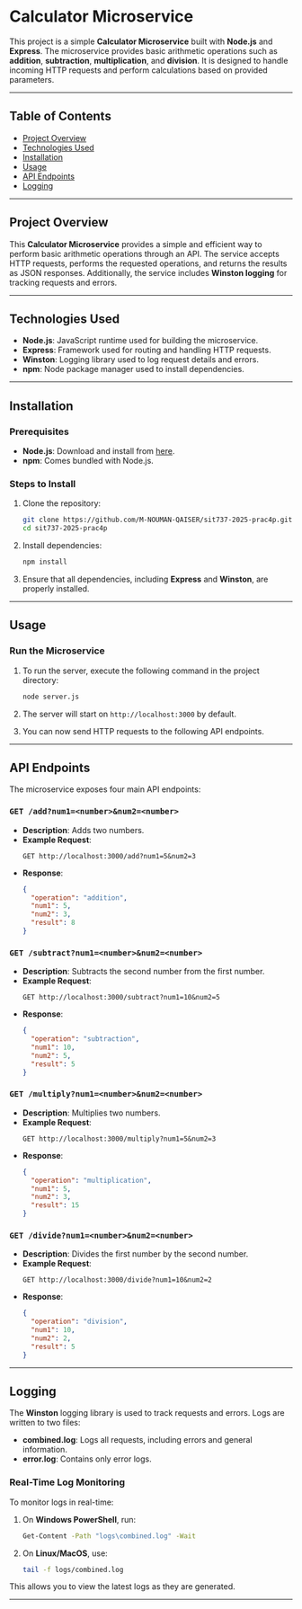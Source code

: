 # Calculator Microservice

This project is a simple **Calculator Microservice** built with **Node.js** and **Express**. The microservice provides basic arithmetic operations such as **addition**, **subtraction**, **multiplication**, and **division**. It is designed to handle incoming HTTP requests and perform calculations based on provided parameters.

---

## Table of Contents

- [Project Overview](#project-overview)
- [Technologies Used](#technologies-used)
- [Installation](#installation)
- [Usage](#usage)
- [API Endpoints](#api-endpoints)
- [Logging](#logging)


---

## Project Overview

This **Calculator Microservice** provides a simple and efficient way to perform basic arithmetic operations through an API. The service accepts HTTP requests, performs the requested operations, and returns the results as JSON responses. Additionally, the service includes **Winston logging** for tracking requests and errors.

---

## Technologies Used

- **Node.js**: JavaScript runtime used for building the microservice.
- **Express**: Framework used for routing and handling HTTP requests.
- **Winston**: Logging library used to log request details and errors.
- **npm**: Node package manager used to install dependencies.

---

## Installation

### Prerequisites

- **Node.js**: Download and install from [here](https://nodejs.org/en/download/).
- **npm**: Comes bundled with Node.js.

### Steps to Install

1. Clone the repository:
   ```bash
   git clone https://github.com/M-NOUMAN-QAISER/sit737-2025-prac4p.git
   cd sit737-2025-prac4p
   ```

2. Install dependencies:
   ```bash
   npm install
   ```

3. Ensure that all dependencies, including **Express** and **Winston**, are properly installed.

---

## Usage

### Run the Microservice

1. To run the server, execute the following command in the project directory:
   ```bash
   node server.js
   ```

2. The server will start on `http://localhost:3000` by default.

3. You can now send HTTP requests to the following API endpoints.

---

## API Endpoints

The microservice exposes four main API endpoints:

### `GET /add?num1=<number>&num2=<number>`
- **Description**: Adds two numbers.
- **Example Request**:
  ```
  GET http://localhost:3000/add?num1=5&num2=3
  ```
- **Response**:
  ```json
  {
    "operation": "addition",
    "num1": 5,
    "num2": 3,
    "result": 8
  }
  ```

### `GET /subtract?num1=<number>&num2=<number>`
- **Description**: Subtracts the second number from the first number.
- **Example Request**:
  ```
  GET http://localhost:3000/subtract?num1=10&num2=5
  ```
- **Response**:
  ```json
  {
    "operation": "subtraction",
    "num1": 10,
    "num2": 5,
    "result": 5
  }
  ```

### `GET /multiply?num1=<number>&num2=<number>`
- **Description**: Multiplies two numbers.
- **Example Request**:
  ```
  GET http://localhost:3000/multiply?num1=5&num2=3
  ```
- **Response**:
  ```json
  {
    "operation": "multiplication",
    "num1": 5,
    "num2": 3,
    "result": 15
  }
  ```

### `GET /divide?num1=<number>&num2=<number>`
- **Description**: Divides the first number by the second number.
- **Example Request**:
  ```
  GET http://localhost:3000/divide?num1=10&num2=2
  ```
- **Response**:
  ```json
  {
    "operation": "division",
    "num1": 10,
    "num2": 2,
    "result": 5
  }
  ```

---

## Logging

The **Winston** logging library is used to track requests and errors. Logs are written to two files:

- **combined.log**: Logs all requests, including errors and general information.
- **error.log**: Contains only error logs.

### Real-Time Log Monitoring

To monitor logs in real-time:

1. On **Windows PowerShell**, run:
   ```bash
   Get-Content -Path "logs\combined.log" -Wait
   ```

2. On **Linux/MacOS**, use:
   ```bash
   tail -f logs/combined.log
   ```

This allows you to view the latest logs as they are generated.


---



